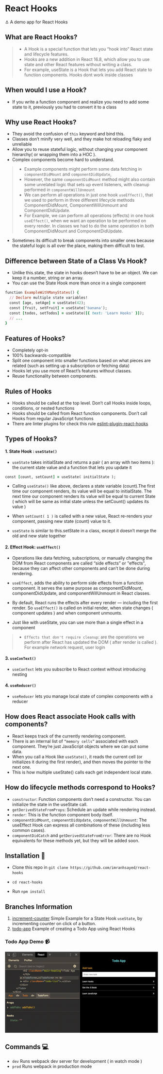 # React Hooks

:anchor: A demo app for React Hooks

## What are React Hooks?

> * A Hook is a special function that lets you “hook into” React state and lifecycle features.
> * Hooks are a new addition in React 16.8, which allow you to use state and other React features without writing a class.
> * For example, useState is a Hook that lets you add React state to function components. Hooks dont work inside classes

## When would I use a Hook?
 * If you write a function component and realize you need to add some state to it, previously you had to convert it to a class 

## Why use React Hooks?

* They avoid the confusion of `this` keyword and bind this.
* Classes don’t minify very well, and they make hot reloading flaky and unreliable
* Allow you to reuse stateful logic, without changing your component hierarchy( or wrapping them into a HOC ).
* Complex components become hard to understand.
> * Example components might perform some data fetching in `componentDidMount` and `componentDidUpdate`, 
> * However, the same `componentDidMount` method might also contain some unrelated logic that sets up event listeners, with cleanup performed in `componentWillUnmount`
> * We can perform all operations in just one hook `useEffect()`, that we used to perform in three different lifecycle methods ComponentDidMount, ComponentWillUnmount and ComponentDidUpdate.
> * For Example, we can perform all operations (effects) in one hook `useEffect()`, when we want an operation to be performed on every render. In classes we had to do the
same operation in both ComponentDidMount and ComponentDidUpdate.

* Sometimes its difficult to break components into smaller ones because the stateful logic is all over the place, making them difficult to test.

## Difference between State of a Class Vs Hook?

* Unlike this.state, the state in hooks doesn’t have to be an object. We can keep it a number, string or an array.
* You can use the State Hook more than once in a single component

```ruby
function ExampleWithManyStates() {
  // Declare multiple state variables!
  const [age, setAge] = useState(42);
  const [fruit, setFruit] = useState('banana');
  const [todos, setTodos] = useState([{ text: 'Learn Hooks' }]);
  // ...
}
``` 

## Features of Hooks?

* Completely opt-in
* 100% backwards-compatible
* Split one component into smaller functions based on what pieces are related (such as setting up a subscription or fetching data)
* Hooks let you use more of React’s features without classes.
* Reuse functionality between components. 

## Rules of Hooks

* Hooks should be called at the top level. Don’t call Hooks inside loops, conditions, or nested functions
* Hooks should be called from React function components. Don’t call Hooks from regular JavaScript functions
* There are linter plugins for check this rule [eslint-plugin-react-hooks](https://www.npmjs.com/package/eslint-plugin-react-hooks)

## Types of Hooks?

#### 1. State Hook : `useState()`
   * `useState` takes initialState and returns a pair ( an array with two items ): the current state value
    and a function that lets you update it
   
   ```ruby
   const [count, setCount] = useState( initialState );
   ```
   
   * Calling `useState()` like above, declares a state variable (count).The first time our component renders, its value will be equal to initialState.
    The next time our component renders its value will be equal to current State ( which will be same as initial state 
    unless the setCount() updates its value )
    
   * When `setCount( 1 )` is called with a new value, React re-renders your component, passing new state (count) value to it.  
   
   * `useState` is similar to this.setState in a class, except it doesn’t merge the old and new state together
   
#### 2. Effect Hook: `useEffect()`

  * Operations like data fetching, subscriptions, or manually changing the DOM from React components are called “side effects” or "effects",
  because they can affect other components and can’t be done during rendering.
  
  * `useEffect`, adds the ability to perform side effects from a function component. It serves the same purpose as componentDidMount, componentDidUpdate, and componentWillUnmount in React classes.
  * By default, React runs the effects after every render — including the first render. So `useEffect()` is called on initial render, when state changes ( component updates ) and when component unmounts.
   
  * Just like with useState, you can use more than a single effect in a component
  
> * `Effects that don't require cleanup`: are the operations we perform after React has updated the DOM ( after render is called ).
  For example network request, user login  
  
#### 3. `useConText()`

  * `useConText` lets you subscribe to React context without introducing nesting 

#### 4. `useReducer()`
  
  * `useReducer` lets you manage local state of complex components with a reducer   
  
## How does React associate Hook calls with components?

  * React keeps track of the currently rendering component.
  * There is an internal list of `“memory cells”` associated with each component. They’re just JavaScript objects where we can put some data.
  * When you call a Hook like `useState()`, it reads the current cell (or initializes it during the first render), and then moves the pointer to the next one.
  * This is how multiple useState() calls each get independent local state.

## How do lifecycle methods correspond to Hooks?

* `constructor`: Function components don’t need a constructor. You can initialize the state in the useState call.
* `getDerivedStateFromProps`: Schedule an update while rendering instead.
* `render`: This is the function component body itself.
* `componentDidMount`, `componentDidUpdate`, `componentWillUnmount`: The useEffect Hook can express all combinations of these (including less common cases).
* `componentDidCatch` and `getDerivedStateFromError`: There are no Hook equivalents for these methods yet, but they will be added soon.



## Installation :wrench:

* Clone this repo in `git clone https://github.com/imranhsayed/react-hooks`

* `cd react-hooks`

* Run `npm install`

## Branches Information

1. [increment-counter](https://github.com/imranhsayed/react-hooks/tree/increment-counter) Simple Example for a State Hook `useState`,  by incrementing counter on click of a button.
2. [todo-app](https://github.com/imranhsayed/react-hooks/tree/todo-app) Example of creating a Todo App using React Hooks

### Todo App Demo :video_camera:

![](todo-app-demo.gif)

## Commands :computer:

- `dev` Runs webpack dev server for development ( in watch mode )
- `prod` Runs webpack in production mode

